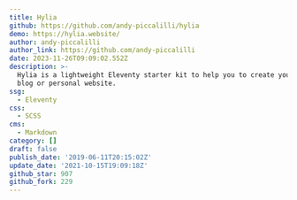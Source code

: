 ```yaml
---
title: Hylia
github: https://github.com/andy-piccalilli/hylia
demo: https://hylia.website/
author: andy-piccalilli
author_link: https://github.com/andy-piccalilli
date: 2023-11-26T09:09:02.552Z
description: >-
  Hylia is a lightweight Eleventy starter kit to help you to create your own
  blog or personal website.
ssg:
  - Eleventy
css:
  - SCSS
cms:
  - Markdown
category: []
draft: false
publish_date: '2019-06-11T20:15:02Z'
update_date: '2021-10-15T19:09:18Z'
github_star: 907
github_fork: 229
---
```

